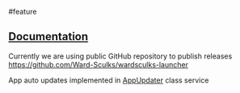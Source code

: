 #feature
## [Documentation](https://www.electronjs.org/docs/latest/tutorial/updates)

Currently we are using public GitHub repository to publish releases
https://github.com/Ward-Sculks/wardsculks-launcher

App auto updates implemented in [AppUpdater](https://github.com/Ward-Sculks/electron-launcher/blob/main/src/main/services/appUpdater.service.ts) class service